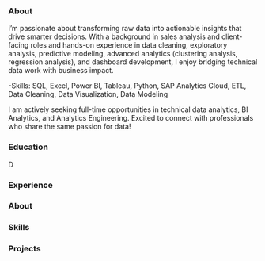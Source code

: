 ### About
I’m passionate about transforming raw data into actionable insights that drive smarter decisions. With a background in sales analysis and client-facing roles and hands-on experience in data cleaning, exploratory analysis, predictive modeling, advanced analytics (clustering analysis, regression analysis), and dashboard development, I enjoy bridging technical data work with business impact.

-Skills: SQL, Excel, Power BI, Tableau, Python, SAP Analytics Cloud, ETL, Data Cleaning, Data Visualization, Data Modeling

I am actively seeking full-time opportunities in technical data analytics, BI Analytics, and Analytics Engineering. Excited to connect with professionals who share the same passion for data!

### Education
D
### Experience

### About

### Skills

### Projects
